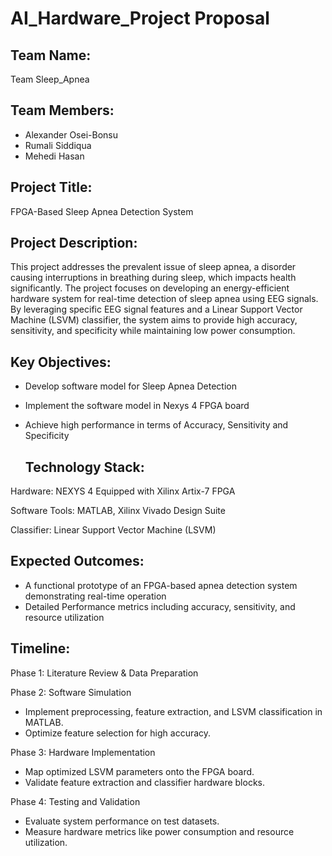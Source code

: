 # AI_Hardware_Project Proposal

## Team Name: 
Team Sleep_Apnea

## Team Members:
- Alexander Osei-Bonsu
- Rumali Siddiqua
- Mehedi Hasan

## Project Title:
FPGA-Based Sleep Apnea Detection System

## Project Description:
This project addresses the prevalent issue of sleep apnea, a disorder causing interruptions in breathing during sleep, which impacts health significantly. The project focuses on developing an energy-efficient hardware system for real-time detection of sleep apnea using EEG signals. By leveraging specific EEG signal features and a Linear Support Vector Machine (LSVM) classifier, the system aims to provide high accuracy, sensitivity, and specificity while maintaining low power consumption.

## Key Objectives:
- Develop software model for Sleep Apnea Detection
- Implement the software model in Nexys 4 FPGA board
- Achieve high performance in terms of Accuracy, Sensitivity and Specificity

  ## Technology Stack:
Hardware: NEXYS 4 Equipped with Xilinx Artix-7 FPGA

Software Tools: MATLAB, Xilinx Vivado Design Suite

Classifier: Linear Support Vector Machine (LSVM)

## Expected Outcomes:
- A functional prototype of an FPGA-based apnea detection system demonstrating real-time operation
- Detailed Performance metrics including accuracy, sensitivity, and resource utilization

## Timeline:
Phase 1: Literature Review & Data Preparation

Phase 2: Software Simulation
- Implement preprocessing, feature extraction, and LSVM classification in MATLAB.
- Optimize feature selection for high accuracy.

Phase 3: Hardware Implementation
- Map optimized LSVM parameters onto the FPGA board.
- Validate feature extraction and classifier hardware blocks.

Phase 4: Testing and Validation
- Evaluate system performance on test datasets.
- Measure hardware metrics like power consumption and resource utilization.
